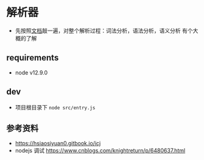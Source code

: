 # 解析器
* 先按照[文档](https://hsiaosiyuan0.gitbook.io/icj)敲一遍，对整个解析过程：词法分析，语法分析，语义分析 有个大概的了解

## requirements
* node v12.9.0

## dev
* 项目根目录下 `node src/entry.js`

## 参考资料
* https://hsiaosiyuan0.gitbook.io/icj
* nodejs 调试 https://www.cnblogs.com/knightreturn/p/6480637.html

